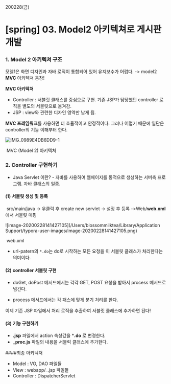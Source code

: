 200228(금)

# [spring] 03. Model2  아키텍쳐로 게시판 개발



### 1. Model 2 아키텍쳐 구조

모델1은 화면 디자인과 자바 로직이 통합되어 있어 유지보수가 어렵다. -> model2 **MVC** 아키텍쳐 등장!



**MVC 아키텍쳐** 

- Controller : 서블릿 클래스를 중심으로 구현. 기존 JSP가 담당했던 controller 로직을 별도의 서블릿으로 옮겨감.
- JSP : view와 관련한 디자인 영역만 남게 됨.



**MVC 프레임워크**를 사용하면 더 효율적이고 안정적이다. 그러나 어렵기 때문에 일단은 controller의 기능 이해부터 한다.

![IMG_0989E4DB6DD9-1](/Users/blossommilktea/Downloads/IMG_0989E4DB6DD9-1.jpeg)

​																				MVC (Model 2) 아키텍처



### 2. Controller 구현하기

- Java Servlet 이란? - 자바를 사용하여 웹페이지를 동적으로 생성하는 서버측 프로그램. 자바 클래스의 일종.

  

#### (1) 서블릿 생성 및 등록

​	src/main/java -> 우클릭 후 create new servlet -> 설정 후 등록 ->Web/**web.xml** 에서 서블릿 매핑

![image-20200228141427105](/Users/blossommilktea/Library/Application Support/typora-user-images/image-20200228141427105.png)

​																					web.xml

- url-patern의 `*.do`는 do로 시작하는 모든 요청을 이 서블릿 클래스가 처리한다는 의미이다.

  

#### (2) controller 서블릿 구현

- doGet, doPost 메서드에서는 각각 GET, POST 요청을 받아서 process 메서드로 넘긴다.

- process 메서드에서는 각 패스에 맞게 분기 처리를 한다.



이제 기존 JSP 파일에서 처리 로직을 추출하여 서블릿 클래스에 추가하면 된다!



#### (3) 기능 구현하기

- **.jsp** 파일에서 action 속성값을 ***.do** 로 변경한다.
- **_proc.js** 파일의 내용을 서블릭 클래스에 추가한다.



####최종 아키텍쳐

- Model : VO, DAO 파일들
- View : webapp/_.jsp 파일들
- Controller : DispatcherServlet

